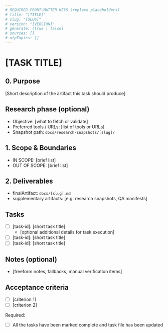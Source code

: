 ```yaml
---
# REQUIRED FRONT-MATTER KEYS (replace placeholders)
# title: "[TITLE]"
# slug: "[SLUG]"
# version: "[VERSION]"
# generate: [true | false]
# sources: []
# otpTopics: []
---
```


# [TASK TITLE]

## 0. Purpose

[Short description of the artifact this task should produce]

## Research phase (optional)

- Objective: [what to fetch or validate]
- Preferred tools / URLs: [list of tools or URLs]
- Snapshot path: `docs/research-snapshots/[slug]/`

## 1. Scope & Boundaries

- IN SCOPE: [brief list]
- OUT OF SCOPE: [brief list]

## 2. Deliverables

- finalArtifact: `docs/[slug].md`
- supplementary artifacts: [e.g. research snapshots, QA manifests]

## Tasks

- [ ] [task-id]: [short task title]
  - [optional additional details for task execution]
- [ ] [task-id]: [short task title]
- [ ] [task-id]: [short task title]

## Notes (optional)

- [freeform notes, fallbacks, manual verification items]

## Acceptance criteria

- [ ] [criterion 1]
- [ ] [criterion 2]

Required:

- [ ] All the tasks have been marked complete and task file has been updated
